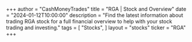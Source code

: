 +++
author = "CashMoneyTrades"
title = "RGA | Stock and Overview"
date = "2024-01-12T10:00:00"
description = "Find the latest information about trading RGA stock for a full financial overview to help with your stock trading and investing."
tags = [
"Stocks",
]
layout = "stocks"
ticker = "RGA"
+++
        


    
        